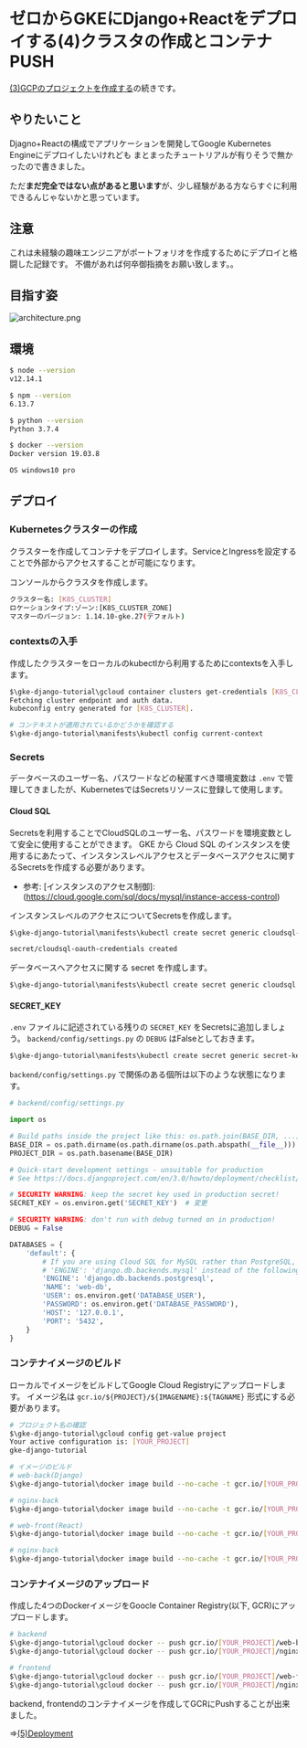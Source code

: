 # ゼロからGKEにDjango+Reactをデプロイする(4)クラスタの作成とコンテナPUSH

[(3)GCPのプロジェクトを作成する](https://qiita.com/komedaoic/items/45a0082467c6b290622d)の続きです。

## やりたいこと

Djagno+Reactの構成でアプリケーションを開発してGoogle Kubernetes Engineにデプロイしたいけれども
まとまったチュートリアルが有りそうで無かったので書きました。

ただ**まだ完全ではない点があると思います**が、少し経験がある方ならすぐに利用できるんじゃないかと思っています。

## 注意

これは未経験の趣味エンジニアがポートフォリオを作成するためにデプロイと格闘した記録です。
不備があれば何卒御指摘をお願い致します。。

## 目指す姿

![architecture.png](https://qiita-image-store.s3.ap-northeast-1.amazonaws.com/0/224317/e24509e1-5c08-ae2b-76a7-12a9642f45cd.png)

## 環境

``` sh
$ node --version
v12.14.1

$ npm --version
6.13.7

$ python --version
Python 3.7.4

$ docker --version
Docker version 19.03.8

OS windows10 pro
```

## デプロイ

### Kubernetesクラスターの作成

クラスターを作成してコンテナをデプロイします。ServiceとIngressを設定することで外部からアクセスすることが可能になります。

コンソールからクラスタを作成します。

``` sh
クラスター名: [K8S_CLUSTER]
ロケーションタイプ:ゾーン:[K8S_CLUSTER_ZONE]
マスターのバージョン: 1.14.10-gke.27(デフォルト)
```

### contextsの入手

作成したクラスターをローカルのkubectlから利用するためにcontextsを入手します。

``` sh
$\gke-django-tutorial\gcloud container clusters get-credentials [K8S_CLUSTER] --zone="[K8S_CLUSTER_ZONE]"
Fetching cluster endpoint and auth data.
kubeconfig entry generated for [K8S_CLUSTER].

# コンテキストが適用されているかどうかを確認する
$\gke-django-tutorial\manifests\kubectl config current-context
```

### Secrets

データベースのユーザー名、パスワードなどの秘匿すべき環境変数は `.env` で管理してきましたが、KubernetesではSecretsリソースに登録して使用します。

#### Cloud SQL

Secretsを利用することでCloudSQLのユーザー名、パスワードを環境変数として安全に使用することができます。
GKE から Cloud SQL のインスタンスを使用するにあたって、インスタンスレベルアクセスとデータベースアクセスに関するSecretsを作成する必要があります。

* 参考: [インスタンスのアクセス制御]:(https://cloud.google.com/sql/docs/mysql/instance-access-control)

インスタンスレベルのアクセスについてSecretsを作成します。

``` sh
$\gke-django-tutorial\manifests\kubectl create secret generic cloudsql-oauth-credentials --from-file=credentials.json=".\secrets\cloudsql\ZZZZZZZZZZZZZZZ.json"

secret/cloudsql-oauth-credentials created
```

データベースへアクセスに関する secret を作成します。

``` sh
$\gke-django-tutorial\manifests\kubectl create secret generic cloudsql --from-literal=username="[DATABASE_USER]" --from-literal=password="[DATABASE_PASSWORD]"
```

#### SECRET_KEY

`.env` ファイルに記述されている残りの `SECRET_KEY` をSecretsに追加しましょう。
`backend/config/settings.py` の `DEBUG` はFalseとしておきます。

``` sh
$\gke-django-tutorial\manifests\kubectl create secret generic secret-key --from-literal=SECRET_KEY="XXXXXXXXXXXXXXXXXXXXXXXXXXXXXXXXXXXXXXXXXXX"
```

`backend/config/settings.py` で関係のある個所は以下のような状態になります。

``` python
# backend/config/settings.py

import os

# Build paths inside the project like this: os.path.join(BASE_DIR, ...)
BASE_DIR = os.path.dirname(os.path.dirname(os.path.abspath(__file__)))
PROJECT_DIR = os.path.basename(BASE_DIR)

# Quick-start development settings - unsuitable for production
# See https://docs.djangoproject.com/en/3.0/howto/deployment/checklist/

# SECURITY WARNING: keep the secret key used in production secret!
SECRET_KEY = os.environ.get('SECRET_KEY')  # 変更

# SECURITY WARNING: don't run with debug turned on in production!
DEBUG = False

DATABASES = {
    'default': {
        # If you are using Cloud SQL for MySQL rather than PostgreSQL, set
        # 'ENGINE': 'django.db.backends.mysql' instead of the following.
        'ENGINE': 'django.db.backends.postgresql',
        'NAME': 'web-db',
        'USER': os.environ.get('DATABASE_USER'),
        'PASSWORD': os.environ.get('DATABASE_PASSWORD'),
        'HOST': '127.0.0.1',
        'PORT': '5432',
    }
}

```

### コンテナイメージのビルド

ローカルでイメージをビルドしてGoogle Cloud Registryにアップロードします。
イメージ名は `gcr.io/${PROJECT}/${IMAGENAME}:${TAGNAME}` 形式にする必要があります。

``` sh
# プロジェクト名の確認
$\gke-django-tutorial\gcloud config get-value project
Your active configuration is: [YOUR_PROJECT]
gke-django-tutorial

# イメージのビルド
# web-back(Django)
$\gke-django-tutorial\docker image build --no-cache -t gcr.io/[YOUR_PROJECT]/web-back:latest ./backend/web-back/.

# nginx-back
$\gke-django-tutorial\docker image build --no-cache -t gcr.io/[YOUR_PROJECT]/nginx-back:latest ./backed/nginx/.

# web-front(React)
$\gke-django-tutorial\docker image build --no-cache -t gcr.io/[YOUR_PROJECT]/web-front:latest ./frontend/web-front/.

# nginx-back
$\gke-django-tutorial\docker image build --no-cache -t gcr.io/[YOUR_PROJECT]/nginx-front:latest ./frontend/nginx/.
```

### コンテナイメージのアップロード

作成した4つのDockerイメージをGoocle Container Registry(以下, GCR)にアップロードします。

``` sh
# backend
$\gke-django-tutorial\gcloud docker -- push gcr.io/[YOUR_PROJECT]/web-back:latest
$\gke-django-tutorial\gcloud docker -- push gcr.io/[YOUR_PROJECT]/nginx-back:latest

# frontend
$\gke-django-tutorial\gcloud docker -- push gcr.io/[YOUR_PROJECT]/web-front:latest
$\gke-django-tutorial\gcloud docker -- push gcr.io/[YOUR_PROJECT]/nginx-front:latest
```

backend, frontendのコンテナイメージを作成してGCRにPushすることが出来ました。

⇒[(5)Deployment](https://qiita.com/komedaoic/items/0f4c5366fc490aaf47dc)
